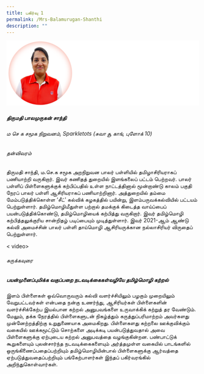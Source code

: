 ```yaml
---
title: பகிர்வு 1
permalink: /Mrs-Balamurugan-Shanthi
description: ""
---
```

![](/images/Mrs%20Shanthi.png)

	 
##### **திருமதி பாலமுருகன் சாந்தி**
###### *ம செ க சமூக நிறுவனம், Sparkletots (சுவா சூ காங், புளோக் 10)*

######    தன்விவரம்

திருமதி சாந்தி, ம.செ.க சமூக அறநிறுவன பாலர் பள்ளியில் தமிழாசிரியராகப் பணியாற்றி வருகிறார். இவர் கணிதத் துறையில் இளங்கலைப் பட்டம் பெற்றவர். பாலர் பள்ளிப் பிள்ளைகளுக்குக் கற்பிப்பதில் உள்ள நாட்டத்தினால் மூன்றாண்டு காலம் பகுதி நேரப் பாலர் பள்ளி ஆசிரியராகப் பணியாற்றினார். அத்துறையில் தம்மை மேம்படுத்திக்கொள்ள ‘சீட்’ கல்விக் கழகத்தில் பயின்று, இளம்பருவக்கல்வியில் பட்டயம் பெற்றுள்ளார். தமிழ்மொழிமீதுள்ள பற்றால் தமக்குக் கிடைத்த வாய்ப்பைப் பயன்படுத்திக்கொண்டு, தமிழ்மொழியைக் கற்பித்து வருகிறார். இவர் தமிழ்மொழி கற்பித்தலுக்குரிய சான்றிதழ் படிப்பையும் முடித்துள்ளார். இவர் 2021-ஆம் ஆண்டு  கல்வி அமைச்சின் பாலர் பள்ளி தாய்மொழி ஆசிரியருக்கான நல்லாசிரியர் விருதைப் பெற்றுள்ளார்.

< video> 

######  சுருக்கவுரை 
 
##### பயன்முனைப்புமிக்க வகுப்பறை நடவடிக்கைகள்வழியே தமிழ்மொழி கற்றல் 
### 
இளம் பிள்ளைகள் ஒவ்வொருவரும் கல்வி வளர்ச்சியிலும் பழகும் முறையிலும் வேறுபட்டவர்கள் என்பதை நன்கு உணர்ந்து, ஆசிரியர்கள் பிள்ளைகளின் வளர்ச்சிக்கேற்ப இயல்பான கற்றல் அனுபவங்களை உருவாக்கிக் கற்றுத் தர வேண்டும். மேலும், தக்க நேரத்தில் பிள்ளைகளுடன் நிகழ்த்தும் கருத்துப்பரிமாற்றம் அவர்களது முன்னேற்றத்திற்கு உறுதுணையாக அமைகிறது. பிள்ளைகளது கற்றலை ஊக்குவிக்கும் வகையில் ஊக்கமூட்டும் சொற்களை அடிக்கடி பயன்படுத்துவதால் அவை பிள்ளைகளுக்கு ஏற்புடைய கற்றல் அனுபவத்தை வழங்குகின்றன. பண்பாட்டுக் கூறுகளையும் புலன்சார்ந்த நடவடிக்கைகளையும் அர்த்தமுள்ள வகையில் பாடங்களில்  ஒருங்கிணைப்பதைப்பற்றியும் தமிழ்மொழியின்பால் பிள்ளைகளுக்கு ஆர்வத்தை ஏற்படுத்துவதைப்பற்றியும் பங்கேற்பாளர்கள் இந்தப் பகிர்வரங்கில் அறிந்துகொள்வார்கள்.